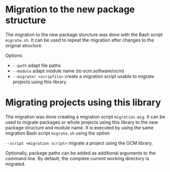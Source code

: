 # Migration to the new package structure

The migration to the new package sturcture was done with the Bash script
`migrate.sh`. It can be used to repeat the migration after changes to the original structure.

Options:

- `--path` adapt file paths
- `--module` adapt module name (to ocm.software/ocm)
- `--migrator <scripfile>` create a migration script usable to migrate projects using this library

# Migrating projects using this library

The migration was done creating a migration script `migration.mig`. It can be used
to migrate packages or whole projects using this library to the new package structure and module name.
It is executed by using the same migration Bash script `migrate.sh` using the option

`--script <migration script>` migrate a project using the OCM library.

Optionally, package paths can be added as additional arguments to the command line. By default, the
complete current working directory is migrated.

